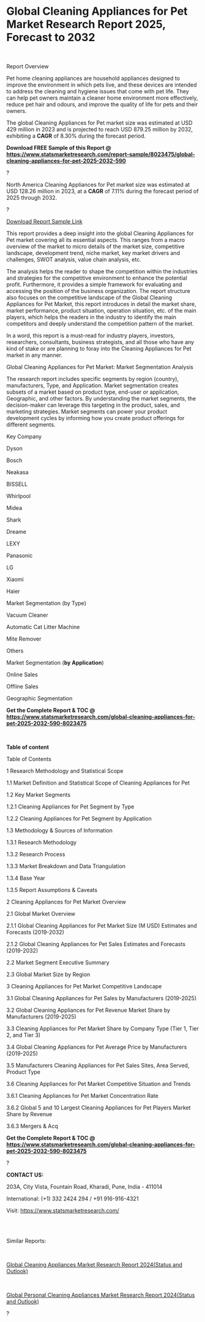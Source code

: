 <h1>Global Cleaning Appliances for Pet Market Research Report 2025, Forecast to 2032</h1><br/><p>Report Overview</p>
 
 
 
 <p>Pet home cleaning appliances are household appliances designed to improve the environment in which pets live, and these devices are intended to address the cleaning and hygiene issues that come with pet life. They can help pet owners maintain a cleaner home environment more effectively, reduce pet hair and odours, and improve the quality of life for pets and their owners.</p>
 
 
 
 <p>The global Cleaning Appliances for Pet market size was estimated at USD 429 million in 2023 and is projected to reach USD 879.25 million by 2032, exhibiting a <strong>CAGR</strong> of 8.30% during the forecast period.</p>
 
 
 
 <div><b>Download FREE Sample of this Report @ <a href="https://www.statsmarketresearch.com/download-free-sample/8023475/global-cleaning-appliances-for-pet-2025-2032-590">https://www.statsmarketresearch.com/report-sample/8023475/global-cleaning-appliances-for-pet-2025-2032-590</a></b></div>
 
 
 
 <p>? </p>
 
 
 
 <p>North America Cleaning Appliances for Pet market size was estimated at USD 128.26 million in 2023, at a <strong>CAGR</strong> of 7.11% during the forecast period of 2025 through 2032.</p>
 
 
 
 <p>? </p>
 
 
 
 <p><a href="https://www.statsmarketresearch.com/download-free-sample/8023475/global-cleaning-appliances-for-pet-2025-2032-590">Download Report Sample Link</a></p>
 
 
 
 <p>This report provides a deep insight into the global Cleaning Appliances for Pet market covering all its essential aspects. This ranges from a macro overview of the market to micro details of the market size, competitive landscape, development trend, niche market, key market drivers and challenges, SWOT analysis, value chain analysis, etc.</p>
 
 
 
 <p>The analysis helps the reader to shape the competition within the industries and strategies for the competitive environment to enhance the potential profit. Furthermore, it provides a simple framework for evaluating and accessing the position of the business organization. The report structure also focuses on the competitive landscape of the Global Cleaning Appliances for Pet Market, this report introduces in detail the market share, market performance, product situation, operation situation, etc. of the main players, which helps the readers in the industry to identify the main competitors and deeply understand the competition pattern of the market.</p>
 
 
 
 <p>In a word, this report is a must-read for industry players, investors, researchers, consultants, business strategists, and all those who have any kind of stake or are planning to foray into the Cleaning Appliances for Pet market in any manner.</p>
 
 
 
 <p>Global Cleaning Appliances for Pet Market: Market Segmentation Analysis</p>
 
 
 
 <p>The research report includes specific segments by region (country), manufacturers, Type, and Application. Market segmentation creates subsets of a market based on product type, end-user or application, Geographic, and other factors. By understanding the market segments, the decision-maker can leverage this targeting in the product, sales, and marketing strategies. Market segments can power your product development cycles by informing how you create product offerings for different segments.</p>
 
 
 
 <p>Key Company</p>
 
 
 
 <p>Dyson</p>
 
 
 
 <p>Bosch</p>
 
 
 
 <p>Neakasa</p>
 
 
 
 <p>BISSELL</p>
 
 
 
 <p>Whirlpool</p>
 
 
 
 <p>Midea</p>
 
 
 
 <p>Shark</p>
 
 
 
 <p>Dreame</p>
 
 
 
 <p>LEXY</p>
 
 
 
 <p>Panasonic</p>
 
 
 
 <p>LG</p>
 
 
 
 <p>Xiaomi</p>
 
 
 
 <p>Haier</p>
 
 
 
 <p>Market Segmentation (by Type)</p>
 
 
 
 <p>Vacuum Cleaner</p>
 
 
 
 <p>Automatic Cat Litter Machine</p>
 
 
 
 <p>Mite Remover</p>
 
 
 
 <p>Others</p>
 
 
 
 <p>Market Segmentation (<strong>by Application</strong>)</p>
 
 
 
 <p>Online Sales</p>
 
 
 
 <p>Offline Sales</p>
 
 
 
 <p>Geographic Segmentation</p>
 
 
 
 <div><b>Get the Complete Report & TOC @ <a href="https://www.statsmarketresearch.com/global-cleaning-appliances-for-pet-2025-2032-590-8023475">https://www.statsmarketresearch.com/global-cleaning-appliances-for-pet-2025-2032-590-8023475</a></b></div>
 
 
 
 <p><br />
 
 <b>Table of content</b></p>
 
 
 
 <p>Table of Contents<br />
 
 1 Research Methodology and Statistical Scope<br />
 
 1.1 Market Definition and Statistical Scope of Cleaning Appliances for Pet<br />
 
 1.2 Key Market Segments<br />
 
 1.2.1 Cleaning Appliances for Pet Segment by Type<br />
 
 1.2.2 Cleaning Appliances for Pet Segment by Application<br />
 
 1.3 Methodology & Sources of Information<br />
 
 1.3.1 Research Methodology<br />
 
 1.3.2 Research Process<br />
 
 1.3.3 Market Breakdown and Data Triangulation<br />
 
 1.3.4 Base Year<br />
 
 1.3.5 Report Assumptions & Caveats<br />
 
 2 Cleaning Appliances for Pet Market Overview<br />
 
 2.1 Global Market Overview<br />
 
 2.1.1 Global Cleaning Appliances for Pet Market Size (M USD) Estimates and Forecasts (2019-2032)<br />
 
 2.1.2 Global Cleaning Appliances for Pet Sales Estimates and Forecasts (2019-2032)<br />
 
 2.2 Market Segment Executive Summary<br />
 
 2.3 Global Market Size by Region<br />
 
 3 Cleaning Appliances for Pet Market Competitive Landscape<br />
 
 3.1 Global Cleaning Appliances for Pet Sales by Manufacturers (2019-2025)<br />
 
 3.2 Global Cleaning Appliances for Pet Revenue Market Share by Manufacturers (2019-2025)<br />
 
 3.3 Cleaning Appliances for Pet Market Share by Company Type (Tier 1, Tier 2, and Tier 3)<br />
 
 3.4 Global Cleaning Appliances for Pet Average Price by Manufacturers (2019-2025)<br />
 
 3.5 Manufacturers Cleaning Appliances for Pet Sales Sites, Area Served, Product Type<br />
 
 3.6 Cleaning Appliances for Pet Market Competitive Situation and Trends<br />
 
 3.6.1 Cleaning Appliances for Pet Market Concentration Rate<br />
 
 3.6.2 Global 5 and 10 Largest Cleaning Appliances for Pet Players Market Share by Revenue<br />
 
 3.6.3 Mergers & Acq</p>
 
 
 
 <div><b>Get the Complete Report & TOC @ <a href="https://www.statsmarketresearch.com/global-cleaning-appliances-for-pet-2025-2032-590-8023475">https://www.statsmarketresearch.com/global-cleaning-appliances-for-pet-2025-2032-590-8023475</a></b></div>
 
 
 
 <p>? </p>
 
 
 
 <p><b>CONTACT US:</b><br />
 
 203A, City Vista, Fountain Road, Kharadi, Pune, India - 411014<br />
 
 International: (+1) 332 2424 294 / +91 916-916-4321<br />
 
 Visit: <a href="https://www.statsmarketresearch.com/">https://www.statsmarketresearch.com/</a><br />
 
 <br />
 
 <br />
 
 Similar Reports:<br />
 
 <br />
 
 <a href="https://www.statsmarketresearch.com/global-cleaning-appliances-2024-345-7918327">Global Cleaning Appliances Market Research Report 2024(Status and Outlook)</a><br />
 
 <br />
 
 <a href="https://www.statsmarketresearch.com/global-personal-cleaning-appliances-2024-536-7916866">Global Personal Cleaning Appliances Market Research Report 2024(Status and Outlook)</a><br />
 
 ? </p>